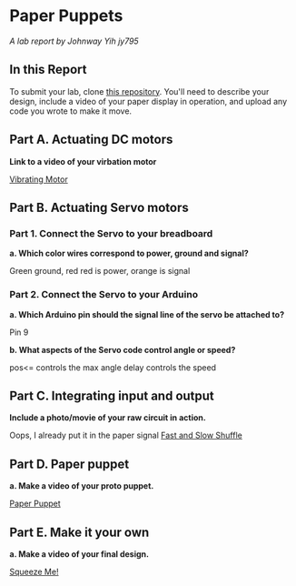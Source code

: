 # Paper Puppets

*A lab report by Johnway Yih jy795*

## In this Report

To submit your lab, clone [this repository](https://github.com/FAR-Lab/IDD-Fa18-Lab4). You'll need to describe your design, include a video of your paper display in operation, and upload any code you wrote to make it move.

## Part A. Actuating DC motors

**Link to a video of your virbation motor**

[Vibrating Motor](https://photos.app.goo.gl/1uVR6aNsdeb6smLx6)

## Part B. Actuating Servo motors

### Part 1. Connect the Servo to your breadboard

**a. Which color wires correspond to power, ground and signal?**

Green ground, red red is power, orange is signal

### Part 2. Connect the Servo to your Arduino

**a. Which Arduino pin should the signal line of the servo be attached to?**

Pin 9

**b. What aspects of the Servo code control angle or speed?**

pos<= controls the max angle
delay controls the speed

## Part C. Integrating input and output

**Include a photo/movie of your raw circuit in action.**

Oops, I already put it in the paper signal
[Fast and Slow Shuffle](https://photos.app.goo.gl/nnxyvPX593xgJF146)

## Part D. Paper puppet

**a. Make a video of your proto puppet.**

[Paper Puppet](https://photos.app.goo.gl/tK6N8yhN5XBZqGqm9)

## Part E. Make it your own

**a. Make a video of your final design.**
 
 [Squeeze Me!](https://photos.app.goo.gl/nN85YETLdUe4YCmSA)

